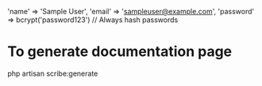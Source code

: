 'name' => 'Sample User',
'email' => 'sampleuser@example.com',
'password' => bcrypt('password123')  // Always hash passwords


# To generate documentation page
php artisan scribe:generate
